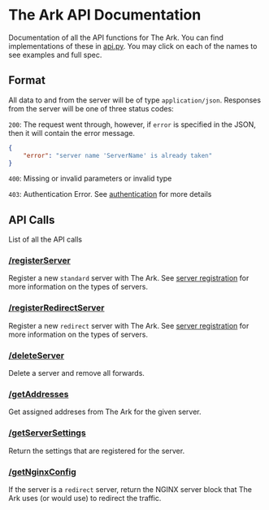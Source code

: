# The Ark API Documentation
Documentation of all the API functions for The Ark. You can find implementations of these in [api.py](../theark/api.py). You may click on each of the names to see examples and full spec.

## Format
All data to and from the server will be of type `application/json`.
Responses from the server will be one of three status codes:

`200`: The request went through, however, if `error` is specified in the JSON, then it will contain the error message.

```json
{
    "error": "server name 'ServerName' is already taken"
}
```

`400`: Missing or invalid parameters or invalid type

`403`: Authentication Error. See [authentication](./api-authentication.md) for more details

## API Calls
List of all the API calls

### [/registerServer](./api-servers.md#registerServer)
Register a new `standard` server with The Ark. See [server registration](./api-servers.md) for more information on the types of servers.

### [/registerRedirectServer](./api-servers.md#registerRedirectServer)
Register a new `redirect` server with The Ark. See [server registration](./api-servers.md) for more information on the types of servers.

### [/deleteServer](./api-servers.md#deleteServer)
Delete a server and remove all forwards.

### [/getAddresses](./api-information.md#getAddresses)
Get assigned addreses from The Ark for the given server.

### [/getServerSettings](./api-information.md#getAddresses)
Return the settings that are registered for the server.

### [/getNginxConfig](./api-information.md#getAddresses)
If the server is a `redirect` server, return the NGINX server block that The Ark uses (or would use)
to redirect the traffic.
